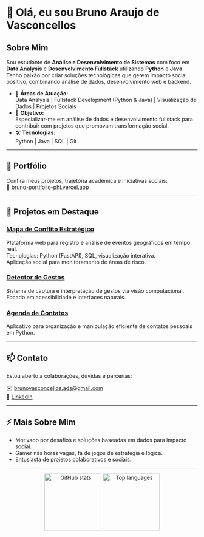 # 👋 Olá, eu sou Bruno Araujo de Vasconcellos

## Sobre Mim

Sou estudante de **Análise e Desenvolvimento de Sistemas** com foco em **Data Analysis** e **Desenvolvimento Fullstack** utilizando **Python** e **Java**.  
Tenho paixão por criar soluções tecnológicas que gerem impacto social positivo, combinando análise de dados, desenvolvimento web e backend.

- 🎯 **Áreas de Atuação:**  
  Data Analysis | Fullstack Development (Python & Java) | Visualização de Dados | Projetos Sociais  
- 🎯 **Objetivo:**  
  Especializar-me em análise de dados e desenvolvimento fullstack para contribuir com projetos que promovam transformação social.  
- 🛠️ **Tecnologias:**  
  Python | Java | SQL | Git

---

## 💼 Portfólio

Confira meus projetos, trajetória acadêmica e iniciativas sociais:  
🔗 [bruno-portifolio-phi.vercel.app](https://bruno-portifolio-phi.vercel.app/)

---

## 🚀 Projetos em Destaque

### [Mapa de Conflito Estratégico](https://github.com/BrunoAV1/mapa-conflitos)  
Plataforma web para registro e análise de eventos geográficos em tempo real.  
Tecnologias: Python (FastAPI), SQL, visualização interativa.  
Aplicação social para monitoramento de áreas de risco.

### [Detector de Gestos](https://github.com/BrunoAV1/Detector-de-Gestos)  
Sistema de captura e interpretação de gestos via visão computacional.  
Focado em acessibilidade e interfaces naturais.

### [Agenda de Contatos](https://github.com/BrunoAV1/Agenda-de-Contatos)  
Aplicativo para organização e manipulação eficiente de contatos pessoais em Python.

---

## 📫 Contato

Estou aberto a colaborações, dúvidas e parcerias:  

✉️ [brunovasconcellos.ads@gmail.com](mailto:brunovasconcellos.ads@gmail.com)  
🔗 [LinkedIn](https://www.linkedin.com/in/bruno-vasconcellos-360070351)

---

## ⚡ Mais Sobre Mim

- Motivado por desafios e soluções baseadas em dados para impacto social.  
- Gamer nas horas vagas, fã de jogos de estratégia e lógica.  
- Entusiasta de projetos colaborativos e sociais.

---

<div align="center">
  <img src="https://github-readme-stats.vercel.app/api?username=BrunoAV1&show_icons=true&theme=ocean_dark" height="150" alt="GitHub stats" />
  <img src="https://github-readme-stats.vercel.app/api/top-langs?username=BrunoAV1&layout=compact&langs_count=5&theme=ocean_dark" height="150" alt="Top languages" />
</div>
